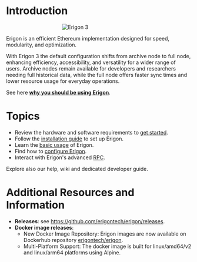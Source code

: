# Introduction

<img src="/images/Erigon-2024-ICON-V1-O-scaled.webp" alt="Erigon 3" style="display: block; margin: 0 auto; max-width: 200px">

Erigon is an efficient Ethereum implementation designed for speed, modularity, and optimization.

With Erigon 3 the default configuration shifts from archive node to full node, enhancing efficiency, accessibility, and versatility for a wider range of users. Archive nodes remain available for developers and researchers needing full historical data, while the full node offers faster sync times and lower resource usage for everyday operations.

See here **[why you should be using Erigon](./why-using-erigon.md)**.

# Topics

- Review the hardware and software requirements to [get started](../getting-started/getting-started.md).
- Follow the [installation guide](../getting-started/installation.md) to set up Erigon.
- Learn the [basic usage](../fundamentals/basic-usage.md) of Erigon.
- Find how to [configure Erigon](../fundamentals/configuring-erigon.md).
- Interact with Erigon's advanced [RPC](../interacting-with-erigon/interacting-with-erigon.md).

Explore also our help, wiki and dedicated developer guide.

# Additional Resources and Information

- **Releases**: see <https://github.com/erigontech/erigon/releases>.
- **Docker image releases**:
    - New Docker Image Repository: Erigon images are now available on Dockerhub repository [erigontech/erigon](https://hub.docker.com/r/erigontech/erigon).
    - Multi-Platform Support: The docker image is built for linux/amd64/v2 and linux/arm64 platforms using Alpine.


    